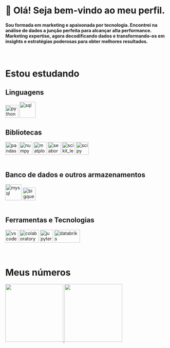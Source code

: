 # 👋 Olá! Seja bem-vindo ao meu perfil.

<h4>
Sou formada em marketing e apaixonada por tecnologia. Encontrei na análise de dados a junção perfeita para alcançar alta performance.
Marketing expertise, agora decodificando dados e transformando-os em insights e estratégias poderosas para obter melhores resultados.
</h4><br/>

# Estou estudando

## Linguagens
<div>
<img loading="lazy" alt=python src="https://cdn.jsdelivr.net/gh/devicons/devicon/icons/python/python-original-wordmark.svg" width="40" height="40"/> 
<img loading="lazy" alt=sql src="https://upload.wikimedia.org/wikipedia/commons/d/d7/Sql_data_base_with_logo.svg" width="50" height="50"/>
<!--
<img loading="lazy" alt=r src="https://upload.wikimedia.org/wikipedia/commons/1/1b/R_logo.svg" width="40" height="40"/> 
!-->
</div>

## Bibliotecas
<div>
<img loading="lazy" alt=pandas src="https://cdn.jsdelivr.net/gh/devicons/devicon/icons/pandas/pandas-original.svg" width="40" height="40"/>
<img loading="lazy" alt=numpy src="https://cdn.jsdelivr.net/gh/devicons/devicon/icons/numpy/numpy-original.svg" width="40" height="40"/>  
<img loading="lazy" alt=matplotlib src="https://upload.wikimedia.org/wikipedia/commons/8/84/Matplotlib_icon.svg" width="40" height="40"/> 
<img loading="lazy" alt=seaborn src="https://seaborn.pydata.org/_images/logo-mark-lightbg.svg" width="40" height="40"/> 
<img loading="lazy" alt=scikit_learn src="https://upload.wikimedia.org/wikipedia/commons/0/05/Scikit_learn_logo_small.svg" width="40" height="40"/> 
<img loading="lazy" alt=scipy src="https://upload.wikimedia.org/wikipedia/commons/b/b2/SCIPY_2.svg" width="40" height="40"/> 
</div><br/>

## Banco de dados e outros armazenamentos
<div>
<img loading="lazy" alt=mysql src="https://cdn.jsdelivr.net/gh/devicons/devicon/icons/mysql/mysql-original-wordmark.svg" width="50" height="50"/> 
<img loading="lazy" alt=bigquery src="https://upload.wikimedia.org/wikipedia/commons/d/d4/Tabler-icons_brand-google-big-query.svg" width="40" height="40"/> 
</div><br/>

## Ferramentas e Tecnologias
<div>
<img loading="lazy" alt=vscode src="https://cdn.jsdelivr.net/gh/devicons/devicon/icons/vscode/vscode-original-wordmark.svg" width="40" height="40"/>
<img loading="lazy" alt=colaboratory src="https://upload.wikimedia.org/wikipedia/commons/d/d0/Google_Colaboratory_SVG_Logo.svg" width="60" height="40"/>
<img loading="lazy" alt=jupyter src="https://cdn.jsdelivr.net/gh/devicons/devicon/icons/jupyter/jupyter-original-wordmark.svg" width="40" height="40"/>
<img loading="lazy" alt=databriks src="https://upload.wikimedia.org/wikipedia/commons/6/63/Databricks_Logo.png" width="80" height="40"/>
<!--
<img loading="lazy" alt=jupyter src="https://upload.wikimedia.org/wikipedia/commons/4/42/TableauLogo.jpg" width="40" height="40"/>
!-->
</div><br/><br/>

# Meus números
<div>
<a href="https://github.com/crislanecas">
<img loading="lazy" height="180em" src="https://github-readme-stats.vercel.app/api?username=crislanecas&show_icons=true&theme=holi&include_all_commits=true&count_private=true"/>
<img loading="lazy" height="180em" src="https://github-readme-stats.vercel.app/api/top-langs/?username=crislanecas&layout=compact&langs_count=7&theme=holi"/>
</div>
